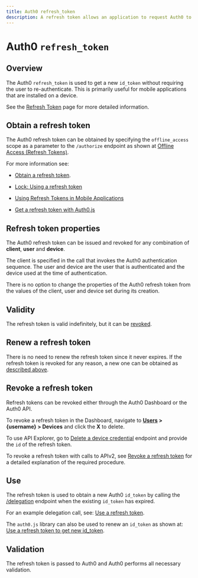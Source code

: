 ```yaml
---
title: Auth0 refresh_token
description: A refresh token allows an application to request Auth0 to issue a new id_token directly, without needing to re-authenticate the user.
---
```


# Auth0 `refresh_token`

## Overview

The Auth0 `refresh_token` is used to get a new `id_token` without requiring the user to re-authenticate.  This is primarily useful for mobile applications that are installed on a device.  

See the [Refresh Token](/refresh-token) page for more detailed information.

## Obtain a refresh token

The Auth0 refresh token can be obtained by specifying the `offline_access` scope as a parameter to the `/authorize` endpoint as shown at [Offline Access (Refresh Tokens)](/api/authentication#offline-access).

For more information see:

* [Obtain a refresh token](/refresh-token#obtain-a-refresh-token).

* [Lock: Using a refresh token](/libraries/lock/using-a-refresh-token)

* [Using Refresh Tokens in Mobile Applications](https://github.com/auth0/auth0-angular/blob/master/docs/refresh-token.md)

* [Get a refresh token with Auth0.js](https://github.com/auth0/auth0.js#login)

## Refresh token properties

The Auth0 refresh token can be issued and revoked for any combination of **client**, **user** and **device**. 

The client is specified in the call that invokes the Auth0 authentication sequence. The user and device are the user that is authenticated and the device used at the time of authentication. 

There is no option to change the properties of the Auth0 refresh token from the values of the client, user and device set during its creation.

## Validity

The refresh token is valid indefinitely, but it can be [revoked](#revoke-a-refresh-token).

## Renew a refresh token

There is no need to renew the refresh token since it never expires. If the refresh token is revoked for any reason, a new one can be obtained as [described above](#obtain-a-refresh-token).

## Revoke a refresh token

Refresh tokens can be revoked either through the Auth0 Dashboard or the Auth0 API.

To revoke a refresh token in the Dashboard, navigate to **[Users](${uiURL}/#/users) > {username} > Devices** and click the **X** to delete.

To use API Explorer, go to [Delete a device credential](/api/management/v2#!/Device_Credentials/delete_device_credentials_by_id) endpoint and provide the `id` of the refresh token.

To revoke a refresh token with calls to APIv2, see [Revoke a refresh token](/refresh-token#revoke-a-refresh-token) for a detailed explanation of the required procedure.

## Use

The refresh token is used to obtain a new Auth0 `id_token` by calling the [/delegation](/api/authentication#!#post--delegation) endpoint when the existing `id_token` has expired.

For an example delegation call, see: [Use a refresh token](/refresh-token#use-a-refresh-token).

The `auth0.js` library can also be used to renew an `id_token` as shown at: [Use a refresh token to get new id_token](https://github.com/auth0/auth0.js#refresh-token).

## Validation

The refresh token is passed to Auth0 and Auth0 performs all necessary validation.
